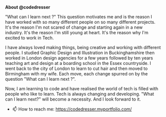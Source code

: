 **About @codedresser**

"What can I learn next ?" This question motivates me and is the reason I have worked with so many different people on so many different projects. It's the reason I'm not scared of change and starting again in a new industry. It's the reason I'm still young at heart. It's the reason why I'm excited to work in Tech.

I have always loved making things, being creative and working with different people. I studied Graphic Design and Illustration in Buckinghamshire then worked in London design agencies for a few years followed by ten years teaching art and design at a boarding school in the Essex countryside. I went back to the city of London to learn to cut hair and then moved to Birmingham with my wife. Each move, each change spurred on by the question "What can I learn next ?". 

Now, I am learning to code and have realised the world of tech is filled with people who like to learn. Tech is always changing and developing. "What can I learn next?" will become a necessity. And I look forward to it. 


- 📫 How to reach me: https://codedresser.myportfolio.com/
